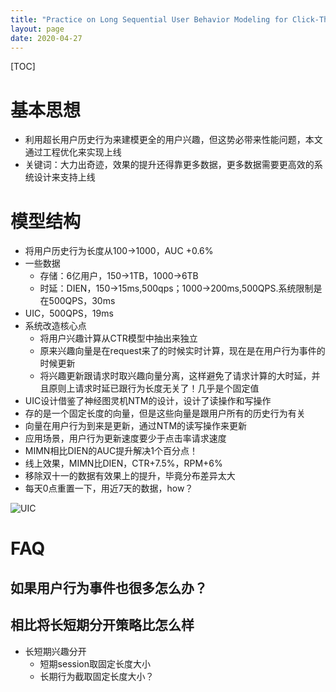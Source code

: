 ```yaml
---
title: "Practice on Long Sequential User Behavior Modeling for Click-Through Rate Prediction"
layout: page
date: 2020-04-27
---
```

[TOC]

# 基本思想
- 利用超长用户历史行为来建模更全的用户兴趣，但这势必带来性能问题，本文通过工程优化来实现上线
- 关键词：大力出奇迹，效果的提升还得靠更多数据，更多数据需要更高效的系统设计来支持上线


# 模型结构
- 将用户历史行为长度从100->1000，AUC +0.6%
- 一些数据
    - 存储：6亿用户，150->1TB，1000->6TB
    - 时延：DIEN，150->15ms,500qps；1000->200ms,500QPS.系统限制是在500QPS，30ms
- UIC，500QPS，19ms
- 系统改造核心点
    - 将用户兴趣计算从CTR模型中抽出来独立
    - 原来兴趣向量是在request来了的时候实时计算，现在是在用户行为事件的时候更新
    - 将兴趣更新跟请求时取兴趣向量分离，这样避免了请求计算的大时延，并且原则上请求时延已跟行为长度无关了！几乎是个固定值
- UIC设计借鉴了神经图灵机NTM的设计，设计了读操作和写操作
- 存的是一个固定长度的向量，但是这些向量是跟用户所有的历史行为有关
- 向量在用户行为到来是更新，通过NTM的读写操作来更新
- 应用场景，用户行为更新速度要少于点击率请求速度
- MIMN相比DIEN的AUC提升解决1个百分点！
- 线上效果，MIMN比DIEN，CTR+7.5%，RPM+6%
- 移除双十一的数据有效果上的提升，毕竟分布差异太大
- 每天0点重置一下，用近7天的数据，how？

![UIC](/wiki/static/images/uic.png)

# FAQ
## 如果用户行为事件也很多怎么办？

## 相比将长短期分开策略比怎么样
- 长短期兴趣分开
    - 短期session取固定长度大小
    - 长期行为截取固定长度大小？
   
    